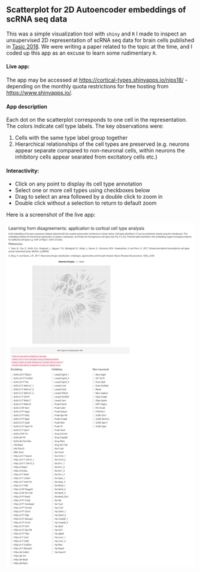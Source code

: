 ## Scatterplot for 2D Autoencoder embeddings of scRNA seq data

This was a simple visualization tool with `shiny` and `R` I made to inspect an unsupervised 2D representation of scRNA seq data for brain cells published in [Tasic 2018](https://www.nature.com/articles/s41586-018-0654-5). We were writing a paper related to the topic at the time, and I coded up this app as an excuse to learn some rudimentary `R`. 

#### Live app:
The app may be accessed at https://cortical-types.shinyapps.io/nips18/ - depending on the monthly quota restrictions for free hosting from https://www.shinyapps.io/.

#### App description
Each dot on the scatterplot corresponds to one cell in the representation. The colors indicate cell type labels. The key observations were: 

1. Cells with the same type label group together
2. Hierarchical relationships of the cell types are preserved (e.g. neurons appear separate compared to non-neuronal cells, within neurons the inhibitory cells appear searated from excitatory cells etc.)

#### Interactivity:
- Click on any point to display its cell type annotation
- Select one or more cell types using checkboxes below
- Drag to select an area followed by a double click to zoom in
- Double click without a selection to return to default zoom

Here is a screenshot of the live app:

<img align='center' src="./appscreenshot.png"/>